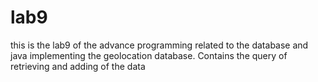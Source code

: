 # lab9
this is the lab9 of the advance programming related to the database and java implementing the geolocation database. Contains the query of retrieving and adding of the data
